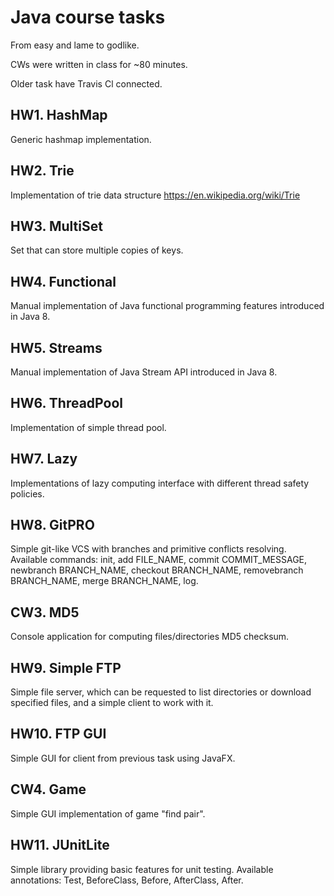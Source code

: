 # Java course tasks
From easy and lame to godlike. 

CWs were written in class for ~80 minutes.

Older task have Travis Cl connected.

## HW1. HashMap
Generic hashmap implementation.

## HW2. Trie
Implementation of trie data structure https://en.wikipedia.org/wiki/Trie

## HW3. MultiSet
Set that can store multiple copies of keys.

## HW4. Functional
Manual implementation of Java functional programming features introduced in Java 8.

## HW5. Streams
Manual implementation of Java Stream API introduced in Java 8.

## HW6. ThreadPool
Implementation of simple thread pool.

## HW7. Lazy
Implementations of lazy computing interface with different thread safety policies.

## HW8. GitPRO
Simple git-like VCS with branches and primitive conflicts resolving. Available commands: init, add FILE_NAME, commit COMMIT_MESSAGE, newbranch BRANCH_NAME, checkout BRANCH_NAME, removebranch BRANCH_NAME, merge BRANCH_NAME, log.

## CW3. MD5
Console application for computing files/directories MD5 checksum.

## HW9. Simple FTP
Simple file server, which can be requested to list directories or download specified files, and a simple client to work with it.

## HW10. FTP GUI
Simple GUI for client from previous task using JavaFX.

## CW4. Game
Simple GUI implementation of game "find pair".

## HW11. JUnitLite
Simple library providing basic features for unit testing. Available annotations: Test, BeforeClass, Before, AfterClass, After.
